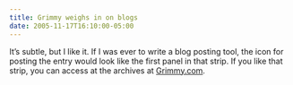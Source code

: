 ```yaml
---
title: Grimmy weighs in on blogs
date: 2005-11-17T16:10:00-05:00
---
```

[<img src="https://i0.wp.com/photos1.blogger.com/blogger/7711/622/400/Grimmy051117.jpg?w=680" border="0" alt=""  />](https://i0.wp.com/photos1.blogger.com/blogger/7711/622/1600/Grimmy051117.gif)It&#8217;s subtle, but I like it. If I was ever to write a blog posting tool, the icon for posting the entry would look like the first panel in that strip. If you like that strip, you can access at the archives at [Grimmy.com](http://www.grimmy.com/).
